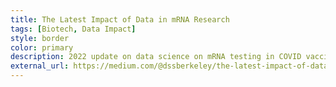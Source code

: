 ```yaml
---
title: The Latest Impact of Data in mRNA Research
tags: [Biotech, Data Impact]
style: border
color: primary
description: 2022 update on data science on mRNA testing in COVID vaccines for Berkeley community.
external_url: https://medium.com/@dssberkeley/the-latest-impact-of-data-in-mrna-research-developing-mrna-4157-6502c5096dc3
---
```


